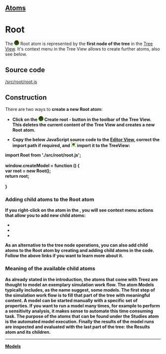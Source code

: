 [Atoms](../atoms.md)
----

# Root

The <img src="../../icons/root.png"> Root atom is represented by the **first node of the tree** in the [Tree View](../views/treeView.md). It's context menu in the Tree View allows to create further atoms, also see below. 

## Source code

[/src/root/root.js](../../src/root/root.js)

## Construction

There are two ways to <b>create a new Root atom: 

* Click on the <img src="../../icons/root.png"> **Create root** - button in the toolbar of the Tree View. This deletes the current content of the Tree View and creates a new Root atom.

* Copy the below JavaScript source code to the [Editor View](../views/editorView.md), correct the import path if required, and <img src="../../icons/toTree.png"> import it to the TreeView: 

import Root from './src/root/root.js';<br>
<br>
window.createModel = function () {<br>
    var root = new Root();<br>
    return root;<br>	
}





<H3>Adding child atoms to the Root atom</H3>

If you right-click on the <a class="root"></a> atom in the <a class = "treezView"></a>, you will see 
<b>context menu actions</b> that allow you to <b>add new child atoms</b>: 
<ul>
<li><a class="models"></a></li>
<li><a class="studies"></a></li>
<li><a class="results"></a></li>
</ul>

As an alternative to the tree node operations, you can also add child atoms to the Root atom by <b>creating and 
adding child atoms in the code</b>. Follow the above links if you want to learn more about it.
</pre>

<H3>Meaning of the available child atoms</H3>

As already stated in the introduction, the <b>atoms</b> that come with Treez are thought to model an 
exemplary <b>simulation work flow</b>. The atom <b>Models</b> typically includes, as the name suggest, 
some models. The <b>first step of the simulation work flow</b> is to fill that part of the tree with meaningful
content. A model can be <b>started manually</b> with a specific <b>set of properties</b>. If you want to 
<b>run a model many times</b>, for example to perform a <b>sensitivity analysis</b>, it makes sense to 
automate this time consuming task. The purpose of the atoms that can be found under the <b>Studies</b> 
atom is the automated model execution. Finally the results of the model runs are <b>inspected</b> 
and <b>evaluated</b> with the last part of the tree: the Results atom and its children.    

</body>

<!-- add hyper links -->
<script> 
	$('.treezView').attr('href','../treezView/TreezView.html');  		
	$('.models').attr('href','../../../org.treez.model/help/atoms/Models.html'); 	
	$('.studies').attr('href','../../../org.treez.study/help/atoms/Studies.html'); 	
	$('.results').attr('href','../../../org.treez.results/help/atoms/Results.html'); 		 
</script>

----
[Models](./model/models.md)
